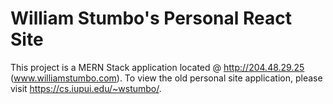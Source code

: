 # William Stumbo's Personal React Site
This project is a MERN Stack application located @ http://204.48.29.25 (www.williamstumbo.com).  To view the old personal site application, please visit https://cs.iupui.edu/~wstumbo/.
